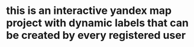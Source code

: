 # this is an interactive yandex map project with dynamic labels that can be created by every registered user

